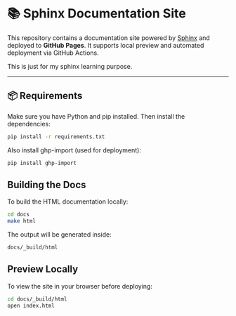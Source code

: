 # 📚 Sphinx Documentation Site

This repository contains a documentation site powered by [Sphinx](https://www.sphinx-doc.org/) and deployed to **GitHub Pages**. It supports local preview and automated deployment via GitHub Actions.

This is just for my sphinx learning purpose.

---

## 📦 Requirements

Make sure you have Python and pip installed. Then install the dependencies:

```bash
pip install -r requirements.txt
```

Also install ghp-import (used for deployment):
```bash
pip install ghp-import
```

## Building the Docs
To build the HTML documentation locally:

```bash
cd docs
make html
```

The output will be generated inside:
```bash
docs/_build/html
```

## Preview Locally
To view the site in your browser before deploying:

```bash
cd docs/_build/html
open index.html
```




